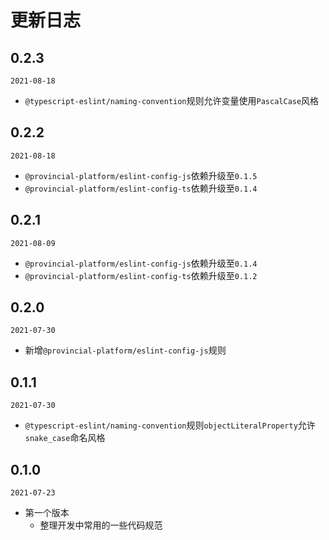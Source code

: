 # 更新日志


## 0.2.3
`2021-08-18`
- `@typescript-eslint/naming-convention`规则允许变量使用`PascalCase`风格

## 0.2.2
`2021-08-18`
- `@provincial-platform/eslint-config-js`依赖升级至`0.1.5`
- `@provincial-platform/eslint-config-ts`依赖升级至`0.1.4`

## 0.2.1
`2021-08-09`
- `@provincial-platform/eslint-config-js`依赖升级至`0.1.4`
- `@provincial-platform/eslint-config-ts`依赖升级至`0.1.2`

## 0.2.0
`2021-07-30`
- 新增`@provincial-platform/eslint-config-js`规则

## 0.1.1
`2021-07-30`
- `@typescript-eslint/naming-convention`规则`objectLiteralProperty`允许`snake_case`命名风格

## 0.1.0
`2021-07-23`
- 第一个版本
  - 整理开发中常用的一些代码规范
